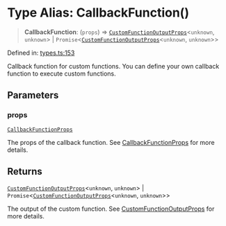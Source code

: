 # Type Alias: CallbackFunction()

> **CallbackFunction**: (`props`) => [`CustomFunctionOutputProps`](CustomFunctionOutputProps.md)\<`unknown`, `unknown`\> \| `Promise`\<[`CustomFunctionOutputProps`](CustomFunctionOutputProps.md)\<`unknown`, `unknown`\>\>

Defined in: [types.ts:153](https://github.com/GeoDaCenter/openassistant/blob/aa41155e698e0b65b1716140c0c14440cdd9d76a/packages/core/src/types.ts#L153)

Callback function for custom functions. You can define your own callback function to execute custom functions.

## Parameters

### props

[`CallbackFunctionProps`](CallbackFunctionProps.md)

The props of the callback function. See [CallbackFunctionProps](CallbackFunctionProps.md) for more details.

## Returns

[`CustomFunctionOutputProps`](CustomFunctionOutputProps.md)\<`unknown`, `unknown`\> \| `Promise`\<[`CustomFunctionOutputProps`](CustomFunctionOutputProps.md)\<`unknown`, `unknown`\>\>

The output of the custom function. See [CustomFunctionOutputProps](CustomFunctionOutputProps.md) for more details.
